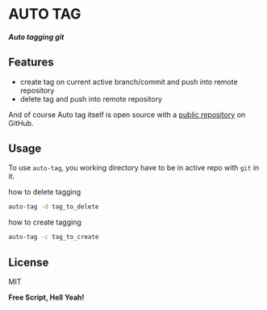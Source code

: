 # AUTO TAG
#### _Auto tagging git_

## Features
- create tag on current active branch/commit and push into remote repository
- delete tag and push into remote repository

And of course Auto tag itself is open source with a [public repository][auttag]
 on GitHub.

## Usage
To use `auto-tag`, you working directory have to be in active repo with `git` in it.

how to delete tagging
```sh
auto-tag -d tag_to_delete
```

how to create tagging
```sh
auto-tag -c tag_to_create
```

## License

MIT

**Free Script, Hell Yeah!**

[//]: # (These are reference links used in the body of this note and get stripped out when the markdown processor does its job. There is no need to format nicely because it shouldn't be seen. Thanks SO - http://stackoverflow.com/questions/4823468/store-comments-in-markdown-syntax)

[auttag]: <https://github.com/bayudha2/auto-tag>
